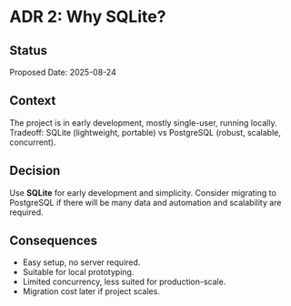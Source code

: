 # ADR 2: Why SQLite?

## Status
Proposed
Date: 2025-08-24

## Context
The project is in early development, mostly single-user, running locally. Tradeoff: SQLite (lightweight, portable) vs PostgreSQL (robust, scalable, concurrent).

## Decision
Use **SQLite** for early development and simplicity. Consider migrating to PostgreSQL if there will be many data and automation and scalability are required.

## Consequences
- Easy setup, no server required.
- Suitable for local prototyping.
- Limited concurrency, less suited for production-scale.
- Migration cost later if project scales.